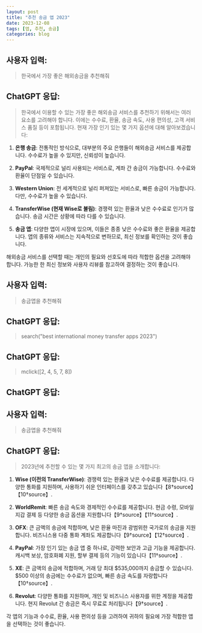 ```yaml
---
layout: post
title: "추천 송금 앱 2023"
date: 2023-12-08
tags: [앱, 추천, 송금]
categories: blog
---
```


## 사용자 입력:
> 한국에서 가장 좋은 해외송금을 추천해줘

## ChatGPT 응답:
> 한국에서 이용할 수 있는 가장 좋은 해외송금 서비스를 추천하기 위해서는 여러 요소를 고려해야 합니다. 이에는 수수료, 환율, 송금 속도, 사용 편의성, 고객 서비스 품질 등이 포함됩니다. 현재 가장 인기 있는 몇 가지 옵션에 대해 알아보겠습니다:

1. **은행 송금**: 전통적인 방식으로, 대부분의 주요 은행들이 해외송금 서비스를 제공합니다. 수수료가 높을 수 있지만, 신뢰성이 높습니다.

2. **PayPal**: 국제적으로 널리 사용되는 서비스로, 계좌 간 송금이 가능합니다. 수수료와 환율이 단점일 수 있습니다.

3. **Western Union**: 전 세계적으로 널리 퍼져있는 서비스로, 빠른 송금이 가능합니다. 다만, 수수료가 높을 수 있습니다.

4. **TransferWise (현재 Wise로 불림)**: 경쟁력 있는 환율과 낮은 수수료로 인기가 많습니다. 송금 시간은 상황에 따라 다를 수 있습니다.

5. **송금 앱**: 다양한 앱이 시장에 있으며, 이들은 종종 낮은 수수료와 좋은 환율을 제공합니다. 앱의 종류와 서비스는 지속적으로 변하므로, 최신 정보를 확인하는 것이 좋습니다.

해외송금 서비스를 선택할 때는 개인의 필요와 선호도에 따라 적합한 옵션을 고려해야 합니다. 가능한 한 최신 정보와 사용자 리뷰를 참고하여 결정하는 것이 좋습니다.

## 사용자 입력:
> 송금앱을 추천해줘

## ChatGPT 응답:
> search("best international money transfer apps 2023")

## ChatGPT 응답:
> mclick([2, 4, 5, 7, 8])

## ChatGPT 응답:
> 

## 사용자 입력:
> 송금앱을 추천해줘

## ChatGPT 응답:
> 2023년에 추천할 수 있는 몇 가지 최고의 송금 앱을 소개합니다:

1. **Wise (이전의 TransferWise)**: 경쟁력 있는 환율과 낮은 수수료를 제공합니다. 다양한 통화를 지원하며, 사용하기 쉬운 인터페이스를 갖추고 있습니다【8†source】【10†source】.

2. **WorldRemit**: 빠른 송금 속도와 경제적인 수수료를 제공합니다. 현금 수령, 모바일 지갑 결제 등 다양한 송금 옵션을 지원합니다【9†source】【11†source】.

3. **OFX**: 큰 금액의 송금에 적합하며, 낮은 환율 마진과 광범위한 국가로의 송금을 지원합니다. 비즈니스용 다중 통화 계좌도 제공합니다【9†source】【12†source】.

4. **PayPal**: 가장 인기 있는 송금 앱 중 하나로, 강력한 보안과 고급 기능을 제공합니다. 캐시백 보상, 암호화폐 지원, 할부 결제 등의 기능이 있습니다【11†source】.

5. **XE**: 큰 금액의 송금에 적합하며, 거래 당 최대 $535,000까지 송금할 수 있습니다. $500 이상의 송금에는 수수료가 없으며, 빠른 송금 속도를 자랑합니다【10†source】.

6. **Revolut**: 다양한 통화를 지원하며, 개인 및 비즈니스 사용자를 위한 계정을 제공합니다. 현지 Revolut 간 송금은 즉시 무료로 처리됩니다【9†source】.

각 앱의 기능과 수수료, 환율, 사용 편의성 등을 고려하여 귀하의 필요에 가장 적합한 앱을 선택하는 것이 좋습니다.

